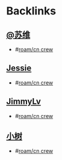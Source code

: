 
# Backlinks
## [@苏维](<@苏维.md>)
- #[roam/cn crew](<../roam/cn crew.md>)

## [Jessie](<Jessie.md>)
- #[roam/cn crew](<../roam/cn crew.md>)

## [JimmyLv](<JimmyLv.md>)
- #[roam/cn crew](<../roam/cn crew.md>)

## [小树](<小树.md>)
- #[roam/cn crew](<../roam/cn crew.md>)


